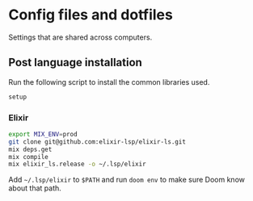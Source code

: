 # Config files and dotfiles

Settings that are shared across computers.

## Post language installation

Run the following script to install the common libraries used.

```bash
setup
```

### Elixir

``` bash
export MIX_ENV=prod
git clone git@github.com:elixir-lsp/elixir-ls.git
mix deps.get
mix compile
mix elixir_ls.release -o ~/.lsp/elixir
```

Add `~/.lsp/elixir` to `$PATH` and run `doom env` to make sure Doom know about that
path.
